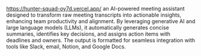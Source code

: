https://hunter-squad-oy7d.vercel.app/
an AI-powered meeting assistant designed to transform raw meeting transcripts into actionable insights, enhancing team productivity and alignment. By leveraging generative AI and large language models (LLMs), it automatically generates concise summaries, identifies key decisions, and assigns action items with deadlines and owners. The output is formatted for seamless integration with tools like Slack, email, Notion, and Google Docs.
